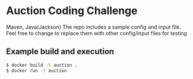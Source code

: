 # Auction Coding Challenge
Maven, Java(Jackson)
The repo includes a sample config and input file. Feel free to change to replace them with other config/input files for testing

## Example build and execution

```bash
$ docker build -t auction .
$ docker run -t auction
```
